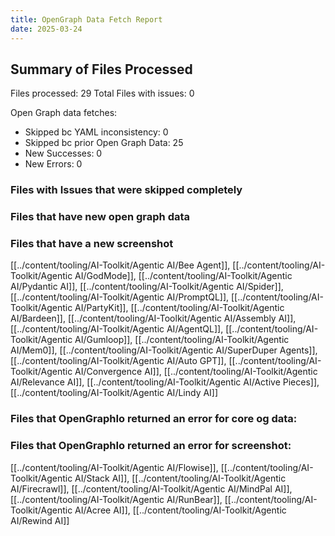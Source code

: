 ```yaml
---
title: OpenGraph Data Fetch Report
date: 2025-03-24
---
```


## Summary of Files Processed
Files processed: 29
Total Files with issues: 0

Open Graph data fetches:
- Skipped bc YAML inconsistency: 0
- Skipped bc prior Open Graph Data: 25
- New Successes: 0
- New Errors: 0

### Files with Issues that were skipped completely


### Files that have new open graph data 


### Files that have a new screenshot
[[../content/tooling/AI-Toolkit/Agentic AI/Bee Agent]], [[../content/tooling/AI-Toolkit/Agentic AI/GodMode]], [[../content/tooling/AI-Toolkit/Agentic AI/Pydantic AI]], [[../content/tooling/AI-Toolkit/Agentic AI/Spider]], [[../content/tooling/AI-Toolkit/Agentic AI/PromptQL]], [[../content/tooling/AI-Toolkit/Agentic AI/PartyKit]], [[../content/tooling/AI-Toolkit/Agentic AI/Bardeen]], [[../content/tooling/AI-Toolkit/Agentic AI/Assembly AI]], [[../content/tooling/AI-Toolkit/Agentic AI/AgentQL]], [[../content/tooling/AI-Toolkit/Agentic AI/Gumloop]], [[../content/tooling/AI-Toolkit/Agentic AI/Mem0]], [[../content/tooling/AI-Toolkit/Agentic AI/SuperDuper Agents]], [[../content/tooling/AI-Toolkit/Agentic AI/Auto GPT]], [[../content/tooling/AI-Toolkit/Agentic AI/Convergence AI]], [[../content/tooling/AI-Toolkit/Agentic AI/Relevance AI]], [[../content/tooling/AI-Toolkit/Agentic AI/Active Pieces]], [[../content/tooling/AI-Toolkit/Agentic AI/Lindy AI]]

### Files that OpenGraphIo returned an error for core og data:


### Files that OpenGraphIo returned an error for screenshot:
[[../content/tooling/AI-Toolkit/Agentic AI/Flowise]], [[../content/tooling/AI-Toolkit/Agentic AI/Stack AI]], [[../content/tooling/AI-Toolkit/Agentic AI/Firecrawl]], [[../content/tooling/AI-Toolkit/Agentic AI/MindPal AI]], [[../content/tooling/AI-Toolkit/Agentic AI/RunBear]], [[../content/tooling/AI-Toolkit/Agentic AI/Acree AI]], [[../content/tooling/AI-Toolkit/Agentic AI/Rewind AI]]
